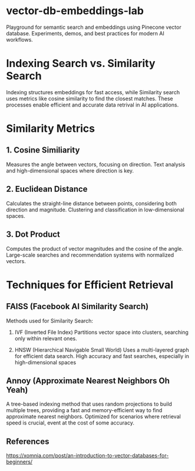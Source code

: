 # vector-db-embeddings-lab
Playground for semantic search and embeddings using Pinecone vector database. Experiments, demos, and best practices for modern AI workflows.


# Indexing Search vs. Similarity Search
Indexing structures embeddings for fast access, while Similarity search uses metrics like cosine similarity to find the closest matches. These processes enable efficient and accurate data retrival in AI applications.


# Similarity Metrics
## 1. Cosine Similiarity 
Measures the angle between vectors, focusing on direction. Text analysis and high-dimensional spaces where direction is key.

## 2. Euclidean Distance
Calculates the straight-line distance between points, considering both direction and magnitude. Clustering and classification in low-dimensional spaces.

## 3. Dot Product
Computes the product of vector magnitudes and the cosine of the angle. Large-scale searches and recommendation systems with normalized vectors.


# Techniques for Efficient Retrieval
## FAISS (Facebook AI Similarity Search)
Methods used for Similarity Search: 
1. IVF (Inverted File Index) 
Partitions vector space into clusters, searching only within relevant ones.

2. HNSW (Hierarchical Navigable Small World)
Uses a multi-layered graph for efficient data search. High accuracy and fast searches, especially in high-dimensional spaces

## Annoy (Approximate Nearest Neighbors Oh Yeah)
A tree-based indexing method that uses random projections to build multiple trees, providing a fast and memory-efficient way to find approximate nearest neighbors. Optimized for scenarios where retrieval speed is crucial, event at the cost of some accuracy.


## References
https://xomnia.com/post/an-introduction-to-vector-databases-for-beginners/
